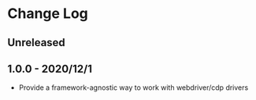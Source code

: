 # Change Log

## Unreleased

## 1.0.0 - 2020/12/1

- Provide a framework-agnostic way to work with webdriver/cdp drivers